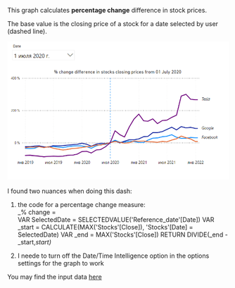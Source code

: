 This graph calculates **percentage change** difference in stock prices.

The base value is the closing price of a stock for a date selected by user (dashed line).

![](images/pct_change.png)

I found two nuances when doing this dash:
1) the code for a percentage change measure:  
_% change =   
VAR SelectedDate = SELECTEDVALUE('Reference_date'[Date])
VAR _start = CALCULATE(MAX('Stocks'[Close]), 'Stocks'[Date] = SelectedDate)
VAR _end = MAX('Stocks'[Close])
RETURN
DIVIDE(_end -_start,_start)_

2) I neede to turn off the Date/Time Intelligence option in the options settings for the graph to work


You may find the input data [here](https://data.world/missdataviz/wow22w3-stocks-jan22/) 
